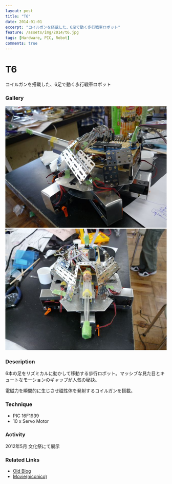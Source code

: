 ```yaml
---
layout: post
title: "T6"
date: 2014-01-01
excerpt: "コイルガンを搭載した、6足で動く歩行戦車ロボット"
feature: /assets/img/2014/t6.jpg
tags: [Hardware, PIC, Robot]
comments: true
---
```



# T6

コイルガンを搭載した、6足で動く歩行戦車ロボット

### Gallery

  ![](/img/2014/t6.jpg)
  ![](/img/2014/t62.jpg)

### Description

  6本の足をリズミカルに動かして移動する歩行ロボット。マッシブな見た目とキュートなモーションのギャップが人気の秘訣。

  電磁力を瞬間的に生じさせ磁性体を発射するコイルガンを搭載。

### Technique

  * PIC 16F1939
  * 10 x Servo Motor
  
### Activity

  2012年5月 文化祭にて展示

### Related Links

  * [Old Blog](http://sparks-row.blogspot.jp/2012/04/blog-post.html)
  * [Movie(niconico)](http://www.nicovideo.jp/watch/sm17568642)